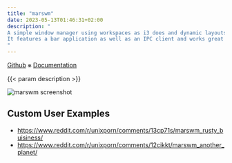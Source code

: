 ```yaml
---
title: "marswm"
date: 2023-05-13T01:46:31+02:00
description: "
A simple window manager using workspaces as i3 does and dynamic layouts like dwm.
It features a bar application as well as an IPC client and works great as tiling or floating window manager.
"
---
```


[Github](https://github.com/jzbor/marswm) ⨳ [Documentation](/marswm)

{{< param description >}}

![marswm screenshot](https://i.imgur.com/1cBa1Hf.png)


## Custom User Examples
* https://www.reddit.com/r/unixporn/comments/13cp71s/marswm_rusty_buisiness/
* https://www.reddit.com/r/unixporn/comments/12cikkt/marswm_another_planet/


